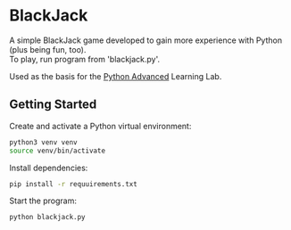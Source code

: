 # BlackJack
A simple BlackJack game developed to gain more experience with Python (plus being fun, too).<br/>
To play, run program from 'blackjack.py'.

Used as the basis for the [Python Advanced](https://developer.cisco.com/learning/labs/python-advanced) Learning Lab.

## Getting Started

Create and activate a Python virtual environment:

```bash
python3 venv venv
source venv/bin/activate
```

Install dependencies:

```bash
pip install -r requuirements.txt
```

Start the program:

```bash
python blackjack.py
```
